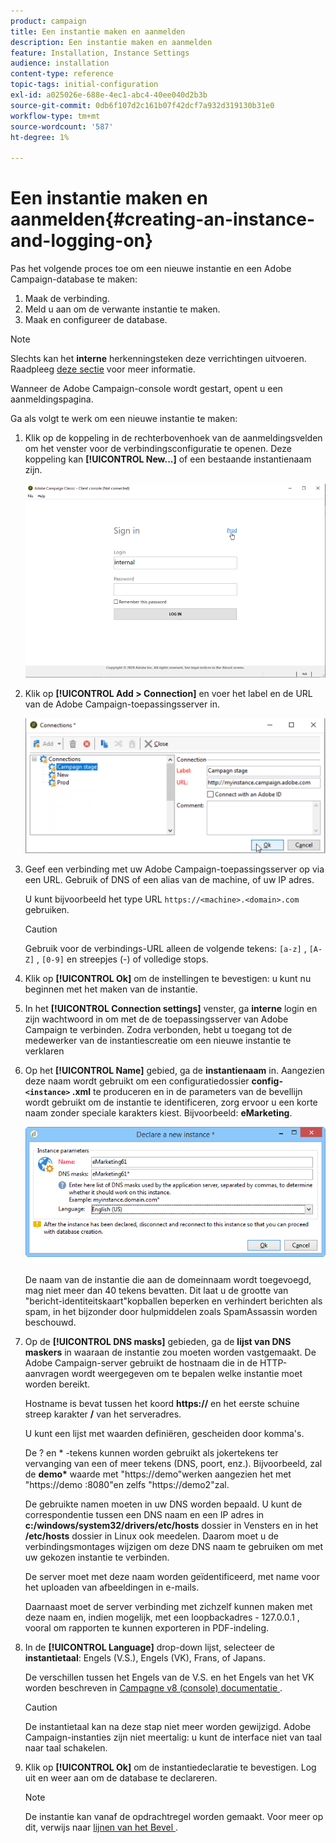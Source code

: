 ```yaml
---
product: campaign
title: Een instantie maken en aanmelden
description: Een instantie maken en aanmelden
feature: Installation, Instance Settings
audience: installation
content-type: reference
topic-tags: initial-configuration
exl-id: a025026e-688e-4ec1-abc4-40ee040d2b3b
source-git-commit: 0db6f107d2c161b07f42dcf7a932d319130b31e0
workflow-type: tm+mt
source-wordcount: '587'
ht-degree: 1%

---
```


# Een instantie maken en aanmelden{#creating-an-instance-and-logging-on}



Pas het volgende proces toe om een nieuwe instantie en een Adobe Campaign-database te maken:

1. Maak de verbinding.
1. Meld u aan om de verwante instantie te maken.
1. Maak en configureer de database.

>[!NOTE]
>
>Slechts kan het **interne** herkenningsteken deze verrichtingen uitvoeren. Raadpleeg [deze sectie](../../installation/using/configuring-campaign-server.md#internal-identifier) voor meer informatie.

Wanneer de Adobe Campaign-console wordt gestart, opent u een aanmeldingspagina.

Ga als volgt te werk om een nieuwe instantie te maken:

1. Klik op de koppeling in de rechterbovenhoek van de aanmeldingsvelden om het venster voor de verbindingsconfiguratie te openen. Deze koppeling kan **[!UICONTROL New...]** of een bestaande instantienaam zijn.

   ![](assets/s_ncs_install_define_connection_01.png)

1. Klik op **[!UICONTROL Add > Connection]** en voer het label en de URL van de Adobe Campaign-toepassingsserver in.

   ![](assets/s_ncs_install_define_connection_02.png)

1. Geef een verbinding met uw Adobe Campaign-toepassingsserver op via een URL. Gebruik of DNS of een alias van de machine, of uw IP adres.

   U kunt bijvoorbeeld het type URL `https://<machine>.<domain>.com` gebruiken.

   >[!CAUTION]
   >
   >Gebruik voor de verbindings-URL alleen de volgende tekens: `[a-z]` , `[A-Z]` , `[0-9]` en streepjes (-) of volledige stops.

1. Klik op **[!UICONTROL Ok]** om de instellingen te bevestigen: u kunt nu beginnen met het maken van de instantie.
1. In het **[!UICONTROL Connection settings]** venster, ga **interne** login en zijn wachtwoord in om met de de toepassingsserver van Adobe Campaign te verbinden. Zodra verbonden, hebt u toegang tot de medewerker van de instantiescreatie om een nieuwe instantie te verklaren
1. Op het **[!UICONTROL Name]** gebied, ga de **instantienaam** in. Aangezien deze naam wordt gebruikt om een configuratiedossier **config- `<instance>` .xml** te produceren en in de parameters van de bevellijn wordt gebruikt om de instantie te identificeren, zorg ervoor u een korte naam zonder speciale karakters kiest. Bijvoorbeeld: **eMarketing**.

   ![](assets/s_ncs_install_create_instance.png)

   De naam van de instantie die aan de domeinnaam wordt toegevoegd, mag niet meer dan 40 tekens bevatten. Dit laat u de grootte van &quot;bericht-identiteitskaart&quot;kopballen beperken en verhindert berichten als spam, in het bijzonder door hulpmiddelen zoals SpamAssassin worden beschouwd.

1. Op de **[!UICONTROL DNS masks]** gebieden, ga de **lijst van DNS maskers** in waaraan de instantie zou moeten worden vastgemaakt. De Adobe Campaign-server gebruikt de hostnaam die in de HTTP-aanvragen wordt weergegeven om te bepalen welke instantie moet worden bereikt.

   Hostname is bevat tussen het koord **https://** en het eerste schuine streep karakter **/** van het serveradres.

   U kunt een lijst met waarden definiëren, gescheiden door komma&#39;s.

   De ? en &#42; -tekens kunnen worden gebruikt als jokertekens ter vervanging van een of meer tekens (DNS, poort, enz.). Bijvoorbeeld, zal de **demo&#42;** waarde met &quot;https://demo&quot;werken aangezien het met &quot;https://demo :8080&quot;en zelfs &quot;https://demo2&quot;zal.

   De gebruikte namen moeten in uw DNS worden bepaald. U kunt de correspondentie tussen een DNS naam en een IP adres in **c:/windows/system32/drivers/etc/hosts** dossier in Vensters en in het **/etc/hosts** dossier in Linux ook meedelen. Daarom moet u de verbindingsmontages wijzigen om deze DNS naam te gebruiken om met uw gekozen instantie te verbinden.

   De server moet met deze naam worden geïdentificeerd, met name voor het uploaden van afbeeldingen in e-mails.

   Daarnaast moet de server verbinding met zichzelf kunnen maken met deze naam en, indien mogelijk, met een loopbackadres - 127.0.0.1 , vooral om rapporten te kunnen exporteren in PDF-indeling.

1. In de **[!UICONTROL Language]** drop-down lijst, selecteer de **instantietaal**: Engels (V.S.), Engels (VK), Frans, of Japans.

   De verschillen tussen het Engels van de V.S. en het Engels van het VK worden beschreven in [ Campagne v8 (console) documentatie ](.https://experienceleague.adobe.com/en/docs/campaign/campaign-v8/new/campaign-ui).

   >[!CAUTION]
   >
   >De instantietaal kan na deze stap niet meer worden gewijzigd. Adobe Campaign-instanties zijn niet meertalig: u kunt de interface niet van taal naar taal schakelen.

1. Klik op **[!UICONTROL Ok]** om de instantiedeclaratie te bevestigen. Log uit en weer aan om de database te declareren.

   >[!NOTE]
   >
   >De instantie kan vanaf de opdrachtregel worden gemaakt. Voor meer op dit, verwijs naar [ lijnen van het Bevel ](../../installation/using/command-lines.md).
